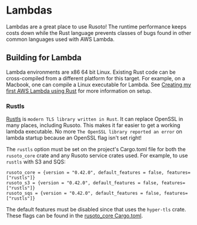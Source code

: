 # Lambdas

Lambdas are a great place to use Rusoto! The runtime performance keeps costs down while the Rust language prevents classes of bugs found in other common languages used with AWS Lambda.

## Building for Lambda

Lambda environments are x86 64 bit Linux. Existing Rust code can be cross-compiled from a different platform for this target. For example, on a Macbook, one can compile a Linux executable for Lambda. See [Creating my first AWS Lambda using Rust](https://medium.com/@kkostov/rust-aws-lambda-30a1b92d4009) for more information on setup.

### Rustls

[Rustls](https://github.com/ctz/rustls) is `modern TLS library written in Rust`. It can replace OpenSSL in many places, including Rusoto. This makes it far easier to get a working lambda executable. No more `The OpenSSL library reported an error` on lambda startup because an OpenSSL flag isn't set right!

The `rustls` option must be set on the project's Cargo.toml file for both the `rusoto_core` crate and any Rusoto service crates used. For example, to use `rustls` with S3 and SQS:

```
rusoto_core = {version = "0.42.0", default_features = false, features=["rustls"]}
rusoto_s3 = {version = "0.42.0", default_features = false, features=["rustls"]}
rusoto_sqs = {version = "0.42.0", default_features = false, features=["rustls"]}
```

The default features must be disabled since that uses the `hyper-tls` crate. These flags can be found in the [rusoto_core Cargo.toml](https://github.com/rusoto/rusoto/blob/master/rusoto/core/Cargo.toml).
